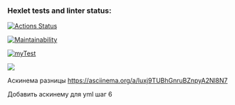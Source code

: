 ### Hexlet tests and linter status:
[![Actions Status](https://github.com/Grad566/java-project-71/actions/workflows/hexlet-check.yml/badge.svg)](https://github.com/Grad566/java-project-71/actions)

[![Maintainability](https://api.codeclimate.com/v1/badges/53a9a04c250683a0ae35/maintainability)](https://codeclimate.com/github/Grad566/java-project-71/maintainability)

[![myTest](https://github.com/Grad566/java-project-71/actions/workflows/myTets.yml/badge.svg)](https://github.com/Grad566/java-project-71/actions/workflows/myTets.yml)

<a href="https://codeclimate.com/github/Grad566/java-project-71/test_coverage"><img src="https://api.codeclimate.com/v1/badges/53a9a04c250683a0ae35/test_coverage" /></a>

Аскинема разницы
https://asciinema.org/a/luxj9TUBhGnruBZnpyA2Nl8N7

Добавить аскинему для yml шаг 6
